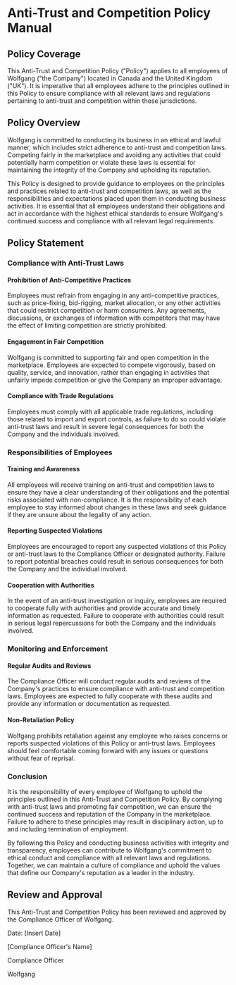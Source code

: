 # **Anti-Trust and Competition Policy Manual**

## Policy Coverage

This Anti-Trust and Competition Policy ("Policy") applies to all employees of Wolfgang ("the Company") located in Canada and the United Kingdom ("UK"). It is imperative that all employees adhere to the principles outlined in this Policy to ensure compliance with all relevant laws and regulations pertaining to anti-trust and competition within these jurisdictions.

## Policy Overview

Wolfgang is committed to conducting its business in an ethical and lawful manner, which includes strict adherence to anti-trust and competition laws. Competing fairly in the marketplace and avoiding any activities that could potentially harm competition or violate these laws is essential for maintaining the integrity of the Company and upholding its reputation.

This Policy is designed to provide guidance to employees on the principles and practices related to anti-trust and competition laws, as well as the responsibilities and expectations placed upon them in conducting business activities. It is essential that all employees understand their obligations and act in accordance with the highest ethical standards to ensure Wolfgang's continued success and compliance with all relevant legal requirements.

## Policy Statement

### Compliance with Anti-Trust Laws

#### Prohibition of Anti-Competitive Practices

Employees must refrain from engaging in any anti-competitive practices, such as price-fixing, bid-rigging, market allocation, or any other activities that could restrict competition or harm consumers. Any agreements, discussions, or exchanges of information with competitors that may have the effect of limiting competition are strictly prohibited.

#### Engagement in Fair Competition

Wolfgang is committed to supporting fair and open competition in the marketplace. Employees are expected to compete vigorously, based on quality, service, and innovation, rather than engaging in activities that unfairly impede competition or give the Company an improper advantage.

#### Compliance with Trade Regulations

Employees must comply with all applicable trade regulations, including those related to import and export controls, as failure to do so could violate anti-trust laws and result in severe legal consequences for both the Company and the individuals involved.

### Responsibilities of Employees

#### Training and Awareness

All employees will receive training on anti-trust and competition laws to ensure they have a clear understanding of their obligations and the potential risks associated with non-compliance. It is the responsibility of each employee to stay informed about changes in these laws and seek guidance if they are unsure about the legality of any action.

#### Reporting Suspected Violations

Employees are encouraged to report any suspected violations of this Policy or anti-trust laws to the Compliance Officer or designated authority. Failure to report potential breaches could result in serious consequences for both the Company and the individual involved.

#### Cooperation with Authorities

In the event of an anti-trust investigation or inquiry, employees are required to cooperate fully with authorities and provide accurate and timely information as requested. Failure to cooperate with authorities could result in serious legal repercussions for both the Company and the individuals involved.

### Monitoring and Enforcement

#### Regular Audits and Reviews

The Compliance Officer will conduct regular audits and reviews of the Company's practices to ensure compliance with anti-trust and competition laws. Employees are expected to fully cooperate with these audits and provide any information or documentation as requested.

#### Non-Retaliation Policy

Wolfgang prohibits retaliation against any employee who raises concerns or reports suspected violations of this Policy or anti-trust laws. Employees should feel comfortable coming forward with any issues or questions without fear of reprisal.

### Conclusion

It is the responsibility of every employee of Wolfgang to uphold the principles outlined in this Anti-Trust and Competition Policy. By complying with anti-trust laws and promoting fair competition, we can ensure the continued success and reputation of the Company in the marketplace. Failure to adhere to these principles may result in disciplinary action, up to and including termination of employment.

By following this Policy and conducting business activities with integrity and transparency, employees can contribute to Wolfgang's commitment to ethical conduct and compliance with all relevant laws and regulations. Together, we can maintain a culture of compliance and uphold the values that define our Company's reputation as a leader in the industry.

## Review and Approval

This Anti-Trust and Competition Policy has been reviewed and approved by the Compliance Officer of Wolfgang.

Date: [Insert Date]

[Compliance Officer's Name]

Compliance Officer

Wolfgang